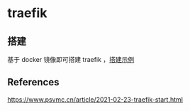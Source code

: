 # traefik

## 搭建

基于 docker 镜像即可搭建 traefik ，[搭建示例](https://github.com/tangzhenming/DevOps/blob/main/traefik/example/)

## References

https://www.psvmc.cn/article/2021-02-23-traefik-start.html
